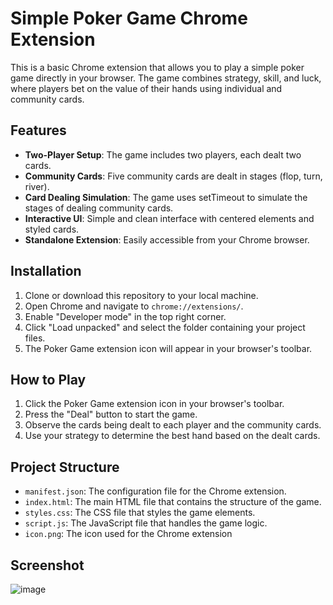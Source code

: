# Simple Poker Game Chrome Extension

This is a basic Chrome extension that allows you to play a simple poker game directly in your browser. The game combines strategy, skill, and luck, where players bet on the value of their hands using individual and community cards.

## Features

- **Two-Player Setup**: The game includes two players, each dealt two cards.
- **Community Cards**: Five community cards are dealt in stages (flop, turn, river).
- **Card Dealing Simulation**: The game uses setTimeout to simulate the stages of dealing community cards.
- **Interactive UI**: Simple and clean interface with centered elements and styled cards.
- **Standalone Extension**: Easily accessible from your Chrome browser.

## Installation

1. Clone or download this repository to your local machine.
2. Open Chrome and navigate to `chrome://extensions/`.
3. Enable "Developer mode" in the top right corner.
4. Click "Load unpacked" and select the folder containing your project files.
5. The Poker Game extension icon will appear in your browser's toolbar.

## How to Play

1. Click the Poker Game extension icon in your browser's toolbar.
2. Press the "Deal" button to start the game.
3. Observe the cards being dealt to each player and the community cards.
4. Use your strategy to determine the best hand based on the dealt cards.

## Project Structure
- `manifest.json`: The configuration file for the Chrome extension.
- `index.html`: The main HTML file that contains the structure of the game.
- `styles.css`: The CSS file that styles the game elements.
- `script.js`: The JavaScript file that handles the game logic.
- `icon.png`: The icon used for the Chrome extension

## Screenshot

![image](https://github.com/user-attachments/assets/f803f887-0615-4f94-a7b3-48b53d4a9590)

